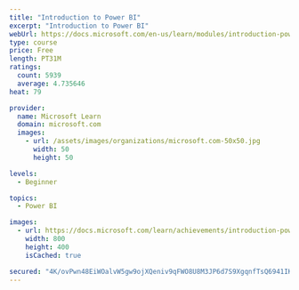 ```yaml
---
title: "Introduction to Power BI"
excerpt: "Introduction to Power BI"
webUrl: https://docs.microsoft.com/en-us/learn/modules/introduction-power-bi/
type: course
price: Free
length: PT31M
ratings:
  count: 5939
  average: 4.735646
heat: 79

provider:
  name: Microsoft Learn
  domain: microsoft.com
  images:
    - url: /assets/images/organizations/microsoft.com-50x50.jpg
      width: 50
      height: 50

levels:
  - Beginner

topics:
  - Power BI

images:
  - url: https://docs.microsoft.com/learn/achievements/introduction-power-bi-social.png
    width: 800
    height: 400
    isCached: true

secured: "4K/ovPwn48EiWOalvW5gw9ojXQeniv9qFWO8U8M3JP6d7S9XgqnfTsQ6941IKXCnjPYEMEOX7KUUPtAbnxT2baaL60P0WgDGpoiRtsP7sBHzkF0hdCIwkFq86vPmZHofshEtpsTA96S12frODfg+1aLnR5kIs78G/tiHlLhIGxGw5IypXESF8K96d3OsQJf6f81o0kyT7EBuzsTPxbrIXIbs4CRml37+AmwIelz9/IHRWqqd26lcIXqLLxqMouG2BIZ5HZ5Mv/si6Zok8zdgUastc4HiSMyUZr41NRpDqSSCzOdTMmqC+n/gPX0ROJGQuUmeZ/h78B4m/APMeUTuWXolm+5CES//c276LoIVKwrMCwahCE4+zCnJa4fWksR9dQqSIn9t54SVhl5Zur+kYQ35Fa0XLpZPQN9DXc12X5c=;j9j8EL052HkgoNqAVL2Y5Q=="
---
```


